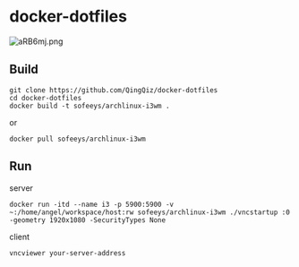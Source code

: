 # docker-dotfiles

![aRB6mj.png](https://s1.ax1x.com/2020/08/07/aRB6mj.png)

## Build

```shell
git clone https://github.com/QingQiz/docker-dotfiles
cd docker-dotfiles
docker build -t sofeeys/archlinux-i3wm .
```

or

```shell
docker pull sofeeys/archlinux-i3wm
```

## Run

server

```shell
docker run -itd --name i3 -p 5900:5900 -v ~:/home/angel/workspace/host:rw sofeeys/archlinux-i3wm ./vncstartup :0 -geometry 1920x1080 -SecurityTypes None
```

client

```shell
vncviewer your-server-address
```


